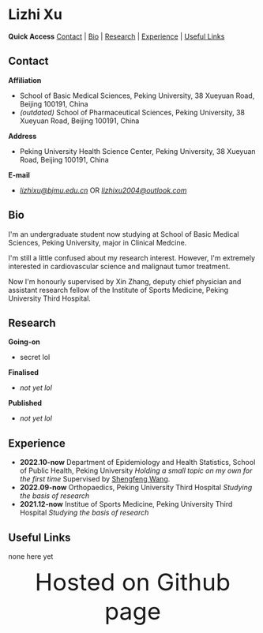 # Lizhi Xu

**Quick Access** [Contact](#contact) | [Bio](#bio) | [Research](#research) | [Experience](#exp) | [Useful Links](#useful)


<a id = "contact"></a>
## Contact
**Affiliation**
+ School of Basic Medical Sciences, Peking University, 38 Xueyuan Road, Beijing 100191, China 
+ *(outdated)* School of Pharmaceutical Sciences, Peking University, 38 Xueyuan Road, Beijing 100191, China

**Address**
+ Peking University Health Science Center, Peking University, 38 Xueyuan Road, Beijing 100191, China

**E-mail**
+ *lizhixu@bjmu.edu.cn* OR *lizhixu2004@outlook.com*

<a id = "bio"></a>
## Bio
I'm an undergraduate student now studying at School of Basic Medical Sciences, Peking University, major in Clinical Medcine.

I'm still a little confused about my research interest. However, I'm extremely interested in cardiovascular science and malignaut tumor treatment.

Now I'm honourly supervised by Xin Zhang, deputy chief physician and assistant research fellow of the Institute of Sports Medicine, Peking University Third Hospital.

<a id = "research"></a>
## Research

**Going-on**
+ secret lol

**Finalised**
+ *not yet lol*

**Published**
+ *not yet lol*

<a id = "exp"></a>
## Experience
+ **2022.10-now** Department of Epidemiology and Health Statistics, School of Public Health, Peking University *Holding a small topic on my own for the first time* Supervised by [Shengfeng Wang](http://sph.pku.edu.cn/info/1186/3606.htm).
+ **2022.09-now** Orthopaedics, Peking University Third Hospital *Studying the basis of research*
+ **2021.12-now** Institue of Sports Medicine, Peking University Third Hospital *Studying the basis of research*

<a id = "useful"></a>
## Useful Links
none here yet

<div align = "center"><font size = 25>Hosted on Github page</font></div>
